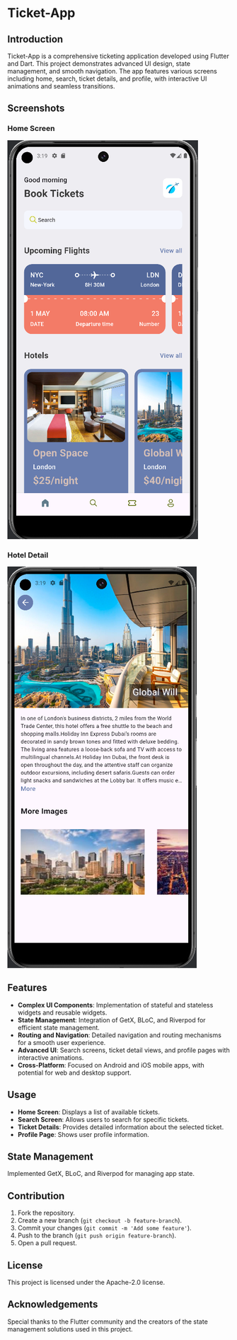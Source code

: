 # Ticket-App

## Introduction
Ticket-App is a comprehensive ticketing application developed using Flutter and Dart. This project demonstrates advanced UI design, state management, and smooth navigation. The app features various screens including home, search, ticket details, and profile, with interactive UI animations and seamless transitions.

## Screenshots
### Home Screen
![Home Screen](assets/Screenshots/home_page.png)

### Hotel Detail
![Search Screen](assets/Screenshots/hotel_detail.png)

## Features
- **Complex UI Components**: Implementation of stateful and stateless widgets and reusable widgets.
- **State Management**: Integration of GetX, BLoC, and Riverpod for efficient state management.
- **Routing and Navigation**: Detailed navigation and routing mechanisms for a smooth user experience.
- **Advanced UI**: Search screens, ticket detail views, and profile pages with interactive animations.
- **Cross-Platform**: Focused on Android and iOS mobile apps, with potential for web and desktop support.

## Usage
- **Home Screen**: Displays a list of available tickets.
- **Search Screen**: Allows users to search for specific tickets.
- **Ticket Details**: Provides detailed information about the selected ticket.
- **Profile Page**: Shows user profile information.

## State Management
Implemented GetX, BLoC, and Riverpod for managing app state.

## Contribution
1. Fork the repository.
2. Create a new branch (`git checkout -b feature-branch`).
3. Commit your changes (`git commit -m 'Add some feature'`).
4. Push to the branch (`git push origin feature-branch`).
5. Open a pull request.

## License
This project is licensed under the Apache-2.0 license.

## Acknowledgements
Special thanks to the Flutter community and the creators of the state management solutions used in this project.
